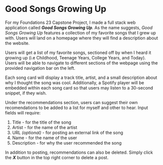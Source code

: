 # Good Songs Growing Up

For my Foundations 23 Capstone Project, I made a full stack web application called **_Good Songs Growing Up_**. As the name suggests, *Good Songs Growing Up* features a collection of my favorite songs that I grew up with. Users will land on a homepage where they will find a description about the website.

Users will get a list of my favorite songs, sectioned off by when I heard it growing up (i.e Childhood, Teenage Years, College Years, and Today). Users will be able to navigate to different sections of the webpage using the provided navigation bar on the left.

Each song card will display a track title, artist, and a small description about why I thought the song was cool. Additionally, a Spotify player will be embedded within each song card so that users may listen to a 30-second snippet, if they wish.

Under the recommendations section, users can suggest their own recomendations to be added to a list  for myself and other to hear. Input fields will require:

1. Title - for the title of the song
2. Artist - for the name of the artist
3. URL *(optional)* - for posting an external link of the song
4. Name - for the name of the user
5. Description - for why the user recommended the song

In addition to posting, recommendations can also be deleted. Simply click the **_X_** button in the top right corner to delete a post.